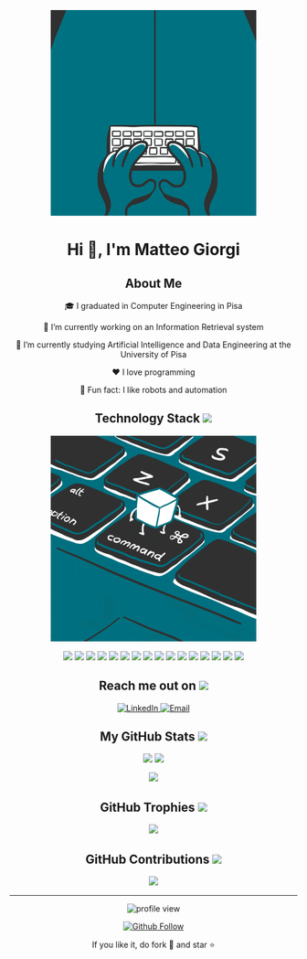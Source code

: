 <p align="center">
 <!-- img src="https://github.com/mgiorgi13/coding.gif/blob/main/mat_coding.gif"/ -->
 <img src="https://github.com/mgiorgi13/images/blob/main/coding.gif" width="360" height="360"/>
</p>

<h1 align="center">Hi 👋, I'm Matteo Giorgi</h1>

<p align="center">
    <h2 align="center">About Me</h2>
    <p align="center">🎓 I graduated in Computer Engineering in Pisa</p>
    <p align="center">🔭 I’m currently working on an Information Retrieval system</p>
    <p align="center">🌱 I’m currently studying Artificial Intelligence and Data Engineering at the University of Pisa</p>
    <p align="center">❤️ I love programming</p>
    <p align="center">🤖 Fun fact: I like robots and automation</p>
</p>

<h2 align="center">Technology Stack <img src="https://github.com/ritik307/ritik307/blob/main/images/laptop.gif" width="50"></h2>

<p align="center">
    <img src="https://github.com/mgiorgi13/images/blob/main/undo.gif" width="360" height="360"/>
</p>

<p align="center">
    <img src="https://img.shields.io/badge/C-00599C?style=flat-square&logo=c&logoColor=white"/>
    <img src="https://img.shields.io/badge/-C++-00599C?style=flat-square&logo=cplusplus&logoColor=white"/>
    <img src="https://img.shields.io/badge/-Java-orange?style=flat-square&logo=java&logoColor=white"/>
    <img src="https://img.shields.io/badge/-HTML5-E34F26?style=flat-square&logo=html5&logoColor=white"/>
    <img src="https://img.shields.io/badge/-CSS3-1572B6?style=flat-square&logo=css3&logoColor=white"/>
    <img src="https://img.shields.io/badge/-JavaScript-black?style=flat-square&logo=javascript"/>
    <img src="https://img.shields.io/badge/-PHP-777BB4?style=flat-square&logo=php&logoColor=white"/>
    <img src="https://img.shields.io/badge/-MySQL-4479A1?style=flat-square&logo=mysql&logoColor=white"/>
    <img src="https://img.shields.io/badge/-MongoDB-47A248?style=flat-square&logo=mongodb&logoColor=white"/>
    <img src="https://img.shields.io/badge/-Neo4j-008CC1?style=flat-square&logo=neo4j&logoColor=white"/>
    <img src="https://img.shields.io/badge/-Python-3776AB?style=flat-square&logo=python&logoColor=white"/>
    <img src="https://img.shields.io/badge/-Linux-FCC624?style=flat-square&logo=linux&logoColor=black"/>
    <img src="https://img.shields.io/badge/-Docker-2496ED?style=flat-square&logo=docker&logoColor=white"/>
    <img src="https://img.shields.io/badge/-Hadoop-66CCFF?style=flat-square&logo=apachehadoop&logoColor=white"/>
    <img src="https://img.shields.io/badge/-Git-F05032?style=flat-square&logo=git&logoColor=white"/>
    <img src="https://img.shields.io/badge/-GitHub-181717?style=flat-square&logo=github&logoColor=white"/>
</p>

<h2 align="center">Reach me out on <img src="https://media0.giphy.com/media/jqNPzdTTxQfOgOqpO4/source.gif" width="50"></h2>

<p align="center">
    <a href="https://www.linkedin.com/in/matteo-giorgi-484a2b241/">
        <img src="https://img.shields.io/badge/-LinkedIn-blue?style=flat-square&logo=linkedin&logoColor=white" alt="LinkedIn">
    </a>
    <a href="mailto:matteogiorgi196ATgmail.com">
        <img src="https://img.shields.io/badge/-Email-red?style=flat-square&logo=gmail&logoColor=white" alt="Email">
    </a>
</p>

<h2 align="center">My GitHub Stats <img src="https://media.giphy.com/media/VgCDAzcKvsR6OM0uWg/giphy.gif" width="50"></h2>

<p align="center">
    <img src="https://github-readme-stats.vercel.app/api?username=mgiorgi13&show_icons=true&theme=radical&line_height=27">
    <img src="https://github-readme-stats.vercel.app/api/top-langs/?username=mgiorgi13&hide=html,css,java,shaderlab,kotlin,hlsl&theme=radical">
</p>

<p align="center">
    <img src="https://github-readme-streak-stats.herokuapp.com/?user=mgiorgi13&show_icons=true&locale=en&layout=compact&theme=radical&line_height=0" />
</p>

<h2 align="center">GitHub Trophies <img src="https://media.giphy.com/media/1AgViWXgqR7L6Xnu5T/giphy.gif" width="50"></h2>

<p align="center">
    <img src="https://github-profile-trophy.vercel.app/?username=mgiorgi13&theme=radical&no-frame=true&margin-w=15&column=7" />
</p>

<h2 align="center">GitHub Contributions <img src="https://media.giphy.com/media/xUA7aZeLE2e0P7Znz2/giphy.gif" width="50"></h2>

<p align="center">
    <img src="https://activity-graph.herokuapp.com/graph?username=mgiorgi13&bg_color=1A1B27&color=70A4FC&line=70A4FC&point=FFFFFF&area=true" />
</p>

<hr>

<div align="center">

<!--img src="https://badges.pufler.dev/visits/mgiorgi13/mgiorgi13"/ --> 
 <!--img src="https://badges.pufler.dev/years/mgiorgi13"/ -->
 ![profile view](https://komarev.com/ghpvc/?username=mgiorgi13&color=blue)
 <!--![visitor badge](https://visitor-badge.glitch.me/badge?page_id=mgiorgi13.visitor-badge) -->
 [![Github Follow](https://img.shields.io/github/followers/mgiorgi13?label=Follow%20Me&style=social)](https://github.com/mgiorgi13)
 <!--img src="https://badges.pufler.dev/repos/mgiorgi13"/ -->
 <!--img src="https://badges.pufler.dev/commits/monthly/mgiorgi13" / -->

</div>

<p align="center">If you like it, do fork 🍴 and star ⭐</p>
